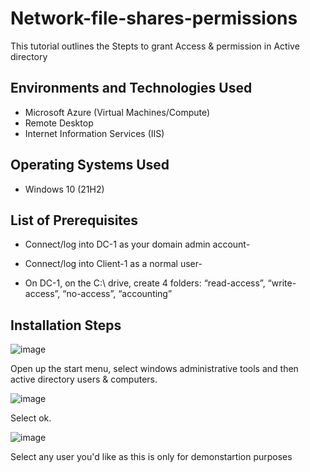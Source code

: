 # Network-file-shares-permissions



This tutorial outlines the Stepts to grant Access & permission in Active directory





<h2>Environments and Technologies Used</h2>

- Microsoft Azure (Virtual Machines/Compute)
- Remote Desktop
- Internet Information Services (IIS)

<h2>Operating Systems Used </h2>

- Windows 10</b> (21H2)

<h2>List of Prerequisites</h2>

- Connect/log into DC-1 as your domain admin account-

- Connect/log into Client-1 as a normal user-

- On DC-1, on the C:\ drive, create 4 folders: “read-access”, “write-access”, “no-access”, “accounting”

<h2>Installation Steps</h2>


![image](https://github.com/user-attachments/assets/90ac0b92-776a-4907-9852-23558552afe9)


Open up the start menu, select windows administrative tools and then active directory users & computers.


![image](https://github.com/user-attachments/assets/46a05049-c5b9-452e-99c1-40f5f7a716bc)

Select ok.



![image](https://github.com/user-attachments/assets/22841afd-3678-4095-9fec-0e2978ada0be)

Select any user you'd like as this is only for demonstartion purposes


